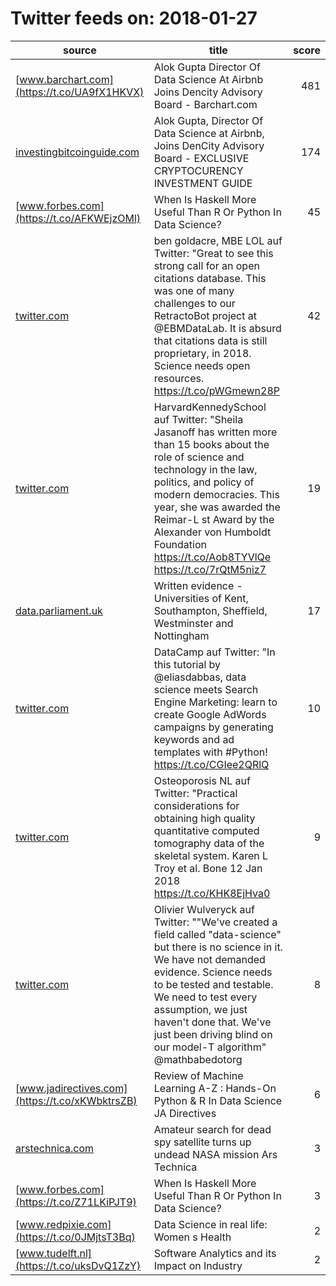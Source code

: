 # Twitter feeds on: 2018-01-27

|                       source                       |                                                                                                                                                            title                                                                                                                                                            |score|
|----------------------------------------------------|-----------------------------------------------------------------------------------------------------------------------------------------------------------------------------------------------------------------------------------------------------------------------------------------------------------------------------|----:|
|[www.barchart.com](https://t.co/UA9fX1HKVX)         |Alok Gupta Director Of Data Science At Airbnb Joins Dencity Advisory Board - Barchart.com                                                                                                                                                                                                                                    |  481|
|[investingbitcoinguide.com](https://t.co/yI4mE8t7iL)|Alok Gupta, Director Of Data Science at Airbnb, Joins DenCity Advisory Board - EXCLUSIVE CRYPTOCURENCY INVESTMENT GUIDE                                                                                                                                                                                                      |  174|
|[www.forbes.com](https://t.co/AFKWEjzOMl)           |When Is Haskell More Useful Than R Or Python In Data Science?                                                                                                                                                                                                                                                                |   45|
|[twitter.com](https://t.co/pWGmewn28P)              |ben goldacre, MBE LOL auf Twitter: "Great to see this strong call for an open citations database. This was one of many challenges to our RetractoBot project at @EBMDataLab. It is absurd that citations data is still proprietary, in 2018. Science needs open resources.  https://t.co/pWGmewn28P                          |   42|
|[twitter.com](https://t.co/7rQtM5niz7)              |HarvardKennedySchool auf Twitter: "Sheila Jasanoff has written more than 15 books about the role of science and technology in the law, politics, and policy of modern democracies. This year, she was awarded the Reimar-L st Award by the Alexander von Humboldt Foundation https://t.co/Aob8TYVlQe  https://t.co/7rQtM5niz7|   19|
|[data.parliament.uk](https://t.co/fCVz8RXD0O)       |Written evidence - Universities of Kent, Southampton, Sheffield, Westminster and Nottingham                                                                                                                                                                                                                                  |   17|
|[twitter.com](https://t.co/4lw8QvyQ5K)              |DataCamp auf Twitter: "In this tutorial by @eliasdabbas, data science meets Search Engine Marketing: learn to create Google AdWords campaigns by generating keywords and ad templates with #Python! https://t.co/CGIee2QRlQ                                                                                                  |   10|
|[twitter.com](https://t.co/J5xQIlFP14)              |Osteoporosis NL auf Twitter: "Practical considerations for obtaining high quality quantitative computed tomography data of the skeletal system. Karen L Troy et al. Bone 12 Jan 2018 https://t.co/KHK8EjHva0                                                                                                                 |    9|
|[twitter.com](https://t.co/X9stGCHEUU)              |Olivier Wulveryck auf Twitter: ""We've created a field called "data-science" but there is no science in it. We have not demanded evidence. Science needs to be tested and testable. We need to test every assumption, we just haven't done that. We've just been driving blind on our model-T algorithm" @mathbabedotorg     |    8|
|[www.jadirectives.com](https://t.co/xKWbktrsZB)     |Review of Machine Learning A-Z : Hands-On Python & R In Data Science   JA Directives                                                                                                                                                                                                                                         |    6|
|[arstechnica.com](https://t.co/1kRYGon3Al)          |Amateur search for dead spy satellite turns up undead NASA mission   Ars Technica                                                                                                                                                                                                                                            |    3|
|[www.forbes.com](https://t.co/Z71LKiPJT9)           |When Is Haskell More Useful Than R Or Python In Data Science?                                                                                                                                                                                                                                                                |    3|
|[www.redpixie.com](https://t.co/0JMjtsT3Bq)         |Data Science in real life: Women s Health                                                                                                                                                                                                                                                                                    |    2|
|[www.tudelft.nl](https://t.co/uksDvQ1ZzY)           |Software Analytics and its Impact on Industry                                                                                                                                                                                                                                                                                |    2|

